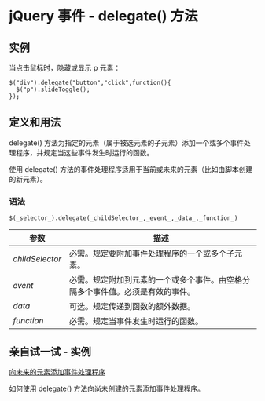 # jQuery 事件 - delegate() 方法



## 实例

当点击鼠标时，隐藏或显示 p 元素：

```
$("div").delegate("button","click",function(){
  $("p").slideToggle();
});

```

## 定义和用法

delegate() 方法为指定的元素（属于被选元素的子元素）添加一个或多个事件处理程序，并规定当这些事件发生时运行的函数。

使用 delegate() 方法的事件处理程序适用于当前或未来的元素（比如由脚本创建的新元素）。

### 语法

```
$(_selector_).delegate(_childSelector_,_event_,_data_,_function_)
```

| 参数 | 描述 |
| --- | --- |
| _childSelector_ | 必需。规定要附加事件处理程序的一个或多个子元素。 |
| _event_ | 必需。规定附加到元素的一个或多个事件。由空格分隔多个事件值。必须是有效的事件。 |
| _data_ | 可选。规定传递到函数的额外数据。 |
| _function_ | 必需。规定当事件发生时运行的函数。 |

## 亲自试一试 - 实例

[向未来的元素添加事件处理程序](/tiy/t.asp?f=jquery_event_delegate_newelement)

如何使用 delegate() 方法向尚未创建的元素添加事件处理程序。
